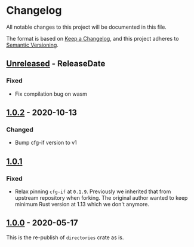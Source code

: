 # Changelog

All notable changes to this project will be documented in this file.

The format is based on [Keep a Changelog](https://keepachangelog.com/en/1.0.0/),
and this project adheres to [Semantic Versioning](https://semver.org/spec/v2.0.0.html).

<!--
# Guiding Principles

* Changelogs are for _humans_, not machines.
* There should be an entry for every single version.
* The same types of changes should be grouped.
* Versions and sections should be linkable.
* The latest version comes first.
* The release date of each version is displayed.
* Mention whether you follow Semantic Versioning.

# Types of changes

* `Added` for new features.
* `Changed` for changes in existing functionality.
* `Deprecated` for soon-to-be removed features.
* `Removed` for now removed features.
* `Fixed` for any bug fixes.
* `Security` in case of vulnerabilities.
 -->

<!-- next-header -->
## [Unreleased] - ReleaseDate
### Fixed
* Fix compilation bug on wasm

## [1.0.2] - 2020-10-13
### Changed
* Bump cfg-if version to v1

## [1.0.1]
### Fixed
* Relax pinning `cfg-if` at `0.1.9`. Previously we inherited that from upstream repository when forking.
  The original author wanted to keep minimum Rust version at 1.13 which we don't anymore.

## [1.0.0] - 2020-05-17

This is the re-publish of `directories` crate as is.

<!-- next-url -->
[Unreleased]: https://github.com/xdg-rs/dirs/compare/directories-v1.0.2...HEAD
[1.0.2]: https://github.com/xdg-rs/dirs/compare/directories-v1.0.1...directories-v1.0.2
[1.0.1]: https://github.com/xdg-rs/dirs/compare/directories-v1.0.0...directories-v1.0.1
[1.0.0]: https://github.com/xdg-rs/dirs/releases/tag/directories-v1.0.0
